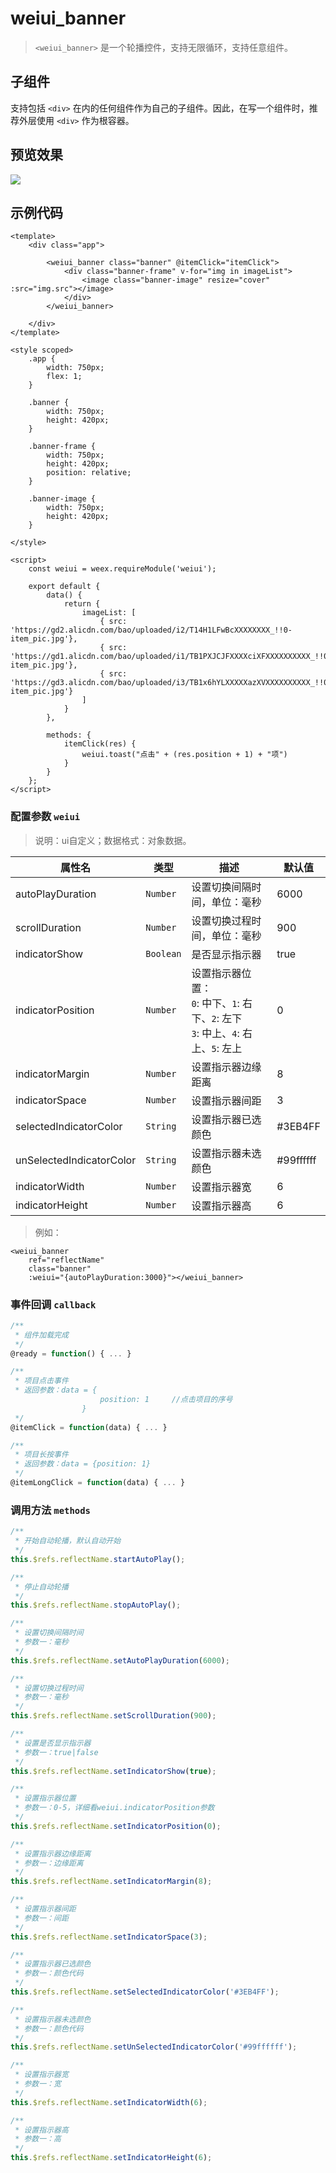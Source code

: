 # weiui_banner

> `<weiui_banner>` 是一个轮播控件，支持无限循环，支持任意组件。

## 子组件

支持包括 `<div>` 在内的任何组件作为自己的子组件。因此，在写一个组件时，推荐外层使用 `<div>` 作为根容器。

## 预览效果

![](media/ezgif-4-fd5c0ccc0e.gif)

## 示例代码

```vue
<template>
    <div class="app">

        <weiui_banner class="banner" @itemClick="itemClick">
            <div class="banner-frame" v-for="img in imageList">
                <image class="banner-image" resize="cover" :src="img.src"></image>
            </div>
        </weiui_banner>

    </div>
</template>

<style scoped>
    .app {
        width: 750px;
        flex: 1;
    }

    .banner {
        width: 750px;
        height: 420px;
    }

    .banner-frame {
        width: 750px;
        height: 420px;
        position: relative;
    }

    .banner-image {
        width: 750px;
        height: 420px;
    }

</style>

<script>
    const weiui = weex.requireModule('weiui');

    export default {
        data() {
            return {
                imageList: [
                    { src: 'https://gd2.alicdn.com/bao/uploaded/i2/T14H1LFwBcXXXXXXXX_!!0-item_pic.jpg'},
                    { src: 'https://gd1.alicdn.com/bao/uploaded/i1/TB1PXJCJFXXXXciXFXXXXXXXXXX_!!0-item_pic.jpg'},
                    { src: 'https://gd3.alicdn.com/bao/uploaded/i3/TB1x6hYLXXXXXazXVXXXXXXXXXX_!!0-item_pic.jpg'}
                ]
            }
        },

        methods: {
            itemClick(res) {
                weiui.toast("点击" + (res.position + 1) + "项")
            }
        }
    };
</script>
```


### 配置参数 `weiui`
>说明：ui自定义；数据格式：对象数据。

| 属性名           | 类型     | 描述                          | 默认值     |
| ------------- | ------ | -------------------------- | ------- |
| autoPlayDuration |`Number`  | 设置切换间隔时间，单位：毫秒           | 6000      |
| scrollDuration |`Number`  | 设置切换过程时间，单位：毫秒           | 900     |
| indicatorShow |`Boolean`  | 是否显示指示器           | true     |
| indicatorPosition |`Number`  | 设置指示器位置：<br/>`0`: 中下、`1`: 右下、`2`: 左下<br/>`3`: 中上、`4`: 右上、`5`: 左上           | 0       |
| indicatorMargin |`Number`  | 设置指示器边缘距离           | 8      |
| indicatorSpace |`Number`  | 设置指示器间距           | 3       |
| selectedIndicatorColor |`String`  | 设置指示器已选颜色           | #3EB4FF       |
| unSelectedIndicatorColor |`String`  | 设置指示器未选颜色           | #99ffffff      |
| indicatorWidth |`Number`  | 设置指示器宽           | 6      |
| indicatorHeight |`Number`  | 设置指示器高           | 6      |

> 例如：

```vue
<weiui_banner 
    ref="reflectName"
    class="banner" 
    :weiui="{autoPlayDuration:3000}"></weiui_banner>
```

### 事件回调 `callback`

``` js
/**
 * 组件加载完成
 */
@ready = function() { ... }

/**
 * 项目点击事件
 * 返回参数：data = {
                    position: 1     //点击项目的序号
                }
 */
@itemClick = function(data) { ... }

/**
 * 项目长按事件
 * 返回参数：data = {position: 1}
 */
@itemLongClick = function(data) { ... }
```


### 调用方法 `methods`

```js
/**
 * 开始自动轮播，默认自动开始
 */
this.$refs.reflectName.startAutoPlay();

/**
 * 停止自动轮播
 */
this.$refs.reflectName.stopAutoPlay();

/**
 * 设置切换间隔时间
 * 参数一：毫秒
 */
this.$refs.reflectName.setAutoPlayDuration(6000);

/**
 * 设置切换过程时间
 * 参数一：毫秒
 */
this.$refs.reflectName.setScrollDuration(900);

/**
 * 设置是否显示指示器
 * 参数一：true|false
 */
this.$refs.reflectName.setIndicatorShow(true);

/**
 * 设置指示器位置
 * 参数一：0-5，详细看weiui.indicatorPosition参数
 */
this.$refs.reflectName.setIndicatorPosition(0);

/**
 * 设置指示器边缘距离
 * 参数一：边缘距离
 */
this.$refs.reflectName.setIndicatorMargin(8);

/**
 * 设置指示器间距
 * 参数一：间距
 */
this.$refs.reflectName.setIndicatorSpace(3);

/**
 * 设置指示器已选颜色
 * 参数一：颜色代码
 */
this.$refs.reflectName.setSelectedIndicatorColor('#3EB4FF');

/**
 * 设置指示器未选颜色
 * 参数一：颜色代码
 */
this.$refs.reflectName.setUnSelectedIndicatorColor('#99ffffff');

/**
 * 设置指示器宽
 * 参数一：宽
 */
this.$refs.reflectName.setIndicatorWidth(6);

/**
 * 设置指示器高
 * 参数一：高
 */
this.$refs.reflectName.setIndicatorHeight(6);
```


